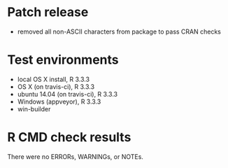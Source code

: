 # Patch release

- removed all non-ASCII characters from package to pass CRAN checks

# Test environments

- local OS X install, R 3.3.3
- OS X (on travis-ci), R 3.3.3
- ubuntu 14.04 (on travis-ci), R 3.3.3
- Windows (appveyor), R 3.3.3
- win-builder

# R CMD check results

There were no ERRORs, WARNINGs, or NOTEs. 